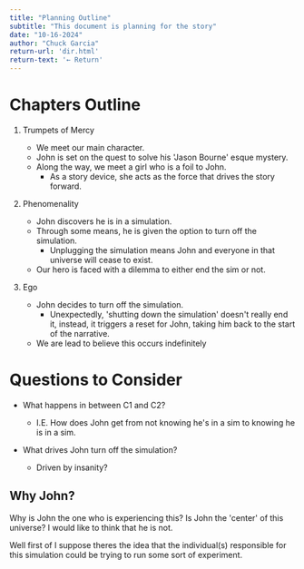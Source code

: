 ```yaml
---
title: "Planning Outline"
subtitle: "This document is planning for the story"
date: "10-16-2024"
author: "Chuck Garcia"
return-url: 'dir.html'
return-text: '← Return'
---
```


# Chapters Outline
1. Trumpets of Mercy
   - We meet our main character.
   - John is set on the quest to solve his 'Jason Bourne' esque mystery.
   - Along the way, we meet a girl who is a foil to John.
     - As a story device, she acts as the force that drives the story forward.
      
2. Phenomenality
   - John discovers he is in a simulation.
   - Through some means, he is given the option to turn off the simulation.
     - Unplugging the simulation means John and everyone in that universe will cease to exist.
   - Our hero is faced with a dilemma to either end the sim or not.

3. Ego
   - John decides to turn off the simulation. 
     - Unexpectedly, 'shutting down the simulation' doesn't really end it, instead, it triggers a reset for John, taking him back to the start of the narrative.
   - We are lead to believe this occurs indefinitely 

# Questions to Consider
- What happens in between C1 and C2?
  - I.E. How does John get from not knowing he's in a sim to knowing he is in a sim.

- What drives John turn off the simulation?
  - Driven by insanity? 


## Why John?
Why is John the one who is experiencing this? Is John the 'center' of this universe? I would like to think that he is not.

Well first of I suppose theres the idea that the individual(s) responsible for this simulation could be trying to run some sort of experiment. 

